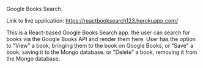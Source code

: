 Google Books Search.

Link to live application: https://reactbooksearch123.herokuapp.com/


This is a React-based Google Books Search app. the user can search for books via the Google Books API and render them here.
User has the option to "View" a book, bringing them to the book on Google Books, or "Save" a book, saving it to the Mongo 
database. or  "Delete" a book, removing it from the Mongo database.

